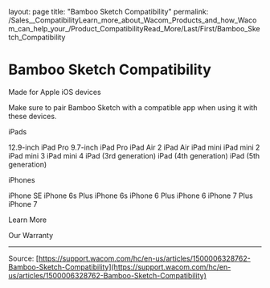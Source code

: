 layout: page
title: "Bamboo Sketch Compatibility"
permalink: /Sales__CompatibilityLearn_more_about_Wacom_Products_and_how_Wacom_can_help_your_/Product_CompatibilityRead_More/Last/First/Bamboo_Sketch_Compatibility

# Bamboo Sketch Compatibility

Made for Apple iOS devices


Make sure to pair Bamboo Sketch with a compatible app when using it with these devices.


iPads

12.9-inch iPad Pro
9.7-inch iPad Pro
iPad Air 2
iPad Air
iPad mini
iPad mini 2
iPad mini 3
iPad mini 4
iPad (3rd generation)
iPad (4th generation)
iPad (5th generation)



iPhones

iPhone SE
iPhone 6s Plus
iPhone 6s
iPhone 6 Plus
iPhone 6
iPhone 7 Plus
iPhone 7



Learn More


Our Warranty

---
Source: [https://support.wacom.com/hc/en-us/articles/1500006328762-Bamboo-Sketch-Compatibility](https://support.wacom.com/hc/en-us/articles/1500006328762-Bamboo-Sketch-Compatibility)
